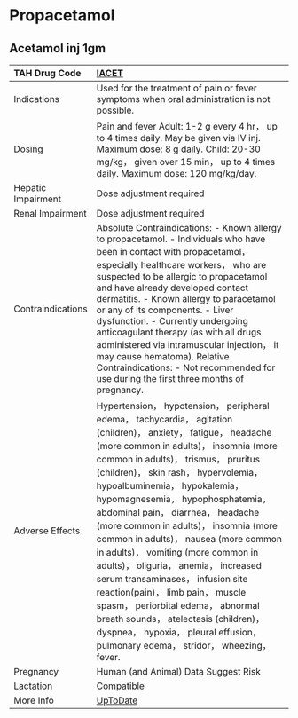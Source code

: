 # Propacetamol

## Acetamol inj 1gm

| TAH Drug Code      | [IACET](https://www.tahsda.org.tw/drugs/hissearch.php?drug_code=IACET)                                                                                                                                                                                                                                                                                                                                                                                                                                                                                                                                                                                                                                                                                       |
|:-------------------|:-------------------------------------------------------------------------------------------------------------------------------------------------------------------------------------------------------------------------------------------------------------------------------------------------------------------------------------------------------------------------------------------------------------------------------------------------------------------------------------------------------------------------------------------------------------------------------------------------------------------------------------------------------------------------------------------------------------------------------------------------------------|
| Indications        | Used for the treatment of pain or fever symptoms when oral administration is not possible.                                                                                                                                                                                                                                                                                                                                                                                                                                                                                                                                                                                                                                                                   |
| Dosing             | Pain and fever Adult: 1-2 g every 4 hr， up to 4 times daily. May be given via IV inj. Maximum dose: 8 g daily. Child: 20-30 mg/kg， given over 15 min， up to 4 times daily. Maximum dose: 120 mg/kg/day.                                                                                                                                                                                                                                                                                                                                                                                                                                                                                                                                                   |
| Hepatic Impairment | Dose adjustment required                                                                                                                                                                                                                                                                                                                                                                                                                                                                                                                                                                                                                                                                                                                                     |
| Renal Impairment   | Dose adjustment required                                                                                                                                                                                                                                                                                                                                                                                                                                                                                                                                                                                                                                                                                                                                     |
| Contraindications  | Absolute Contraindications: - Known allergy to propacetamol. - Individuals who have been in contact with propacetamol， especially healthcare workers， who are suspected to be allergic to propacetamol and have already developed contact dermatitis. - Known allergy to paracetamol or any of its components. - Liver dysfunction. - Currently undergoing anticoagulant therapy (as with all drugs administered via intramuscular injection， it may cause hematoma). Relative Contraindications: - Not recommended for use during the first three months of pregnancy.                                                                                                                                                                                   |
| Adverse Effects    | Hypertension， hypotension， peripheral edema， tachycardia， agitation (children)， anxiety， fatigue， headache (more common in adults)， insomnia (more common in adults)， trismus， pruritus (children)， skin rash， hypervolemia， hypoalbuminemia， hypokalemia， hypomagnesemia， hypophosphatemia， abdominal pain， diarrhea， headache (more common in adults)， insomnia (more common in adults)， nausea (more common in adults)， vomiting (more common in adults)， oliguria， anemia， increased serum transaminases， infusion site reaction(pain)， limb pain， muscle spasm， periorbital edema， abnormal breath sounds， atelectasis (children)， dyspnea， hypoxia， pleural effusion， pulmonary edema， stridor， wheezing， fever. |
| Pregnancy          | Human (and Animal) Data Suggest Risk                                                                                                                                                                                                                                                                                                                                                                                                                                                                                                                                                                                                                                                                                                                         |
| Lactation          | Compatible                                                                                                                                                                                                                                                                                                                                                                                                                                                                                                                                                                                                                                                                                                                                                   |
| More Info          | [UpToDate](https://www.uptodate.com/contents/acetaminophen-paracetamol-drug-information)                                                                                                                                                                                                                                                                                                                                                                                                                                                                                                                                                                                                                                                                     |

